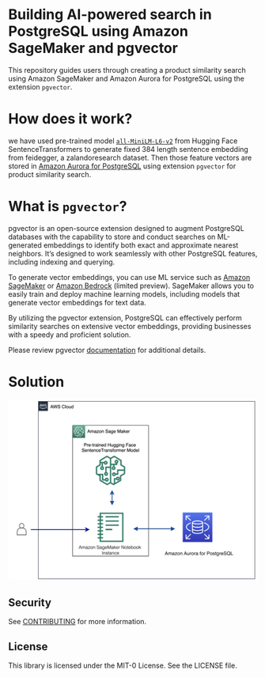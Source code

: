 # Building AI-powered search in PostgreSQL using Amazon SageMaker and pgvector

This repository guides users through creating a product similarity search using Amazon SageMaker and Amazon Aurora for PostgreSQL using the extension `pgvector`.

# How does it work?

we have used pre-trained model [`all-MiniLM-L6-v2`](https://huggingface.co/sentence-transformers/all-MiniLM-L6-v2) from Hugging Face SentenceTransformers to generate fixed 384 length sentence embedding from feidegger, a zalandoresearch dataset. Then those feature vectors are stored in [Amazon Aurora for PostgreSQL](https://docs.aws.amazon.com/AmazonRDS/latest/AuroraUserGuide/Aurora.AuroraPostgreSQL.html) using extension `pgvector` for product similarity search.

# What is `pgvector`?

pgvector is an open-source extension designed to augment PostgreSQL databases with the capability to store and conduct searches on ML-generated embeddings to identify both exact and approximate nearest neighbors. It’s designed to work seamlessly with other PostgreSQL features, including indexing and querying. 

To generate vector embeddings, you can use ML service such as [Amazon SageMaker](https://aws.amazon.com/sagemaker/) or [Amazon Bedrock](https://aws.amazon.com/bedrock/) (limited preview). SageMaker allows you to easily train and deploy machine learning models, including models that generate vector embeddings for text data.

By utilizing the pgvector extension, PostgreSQL can effectively perform similarity searches on extensive vector embeddings, providing businesses with a speedy and proficient solution. 

Please review pgvector [documentation](https://github.com/pgvector/pgvector) for additional details.

# Solution

![Architecture](static/architecture.png)

## Security

See [CONTRIBUTING](CONTRIBUTING.md#security-issue-notifications) for more information.

## License

This library is licensed under the MIT-0 License. See the LICENSE file.
